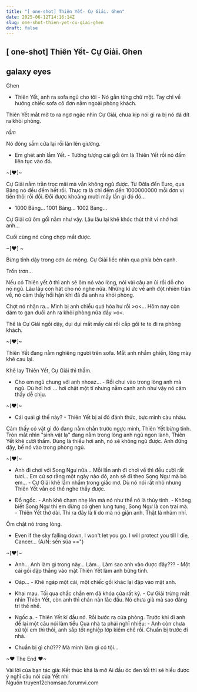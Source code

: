 ```yaml
---
title: "[ one-shot] Thiên Yết- Cự Giải. Ghen"
date: 2025-06-12T14:16:14Z
slug: one-shot-thien-yet-cu-giai-ghen
draft: false
---
```


## [ one-shot] Thiên Yết- Cự Giải. Ghen

## galaxy eyes

Ghen

- Thiên Yết, anh ra sofa ngủ cho tôi - Nó gằn từng chữ một. Tay chỉ về hướng chiếc sofa cô đơn nằm ngoài phòng khách.

Thiên Yết mắt mở to ra ngơ ngác nhìn Cự Giải, chưa kịp nói gì ra bị nó đá đít ra khỏi phòng.

*rầm*

Nó đóng sầm cửa lại rồi lăn lên giường.

- Em ghét anh lắm Yết. - Tưởng tượng cái gối ôm là Thiên Yết rồi nó đấm liên tục vào đó.


~[♥]~



Cự Giải nằm trằn trọc mãi mà vẫn không ngủ được. Từ Đôla đến Euro, qua Bảng nó đều đếm hết rồi. Thực ra là chỉ đếm đến 1000000000 mỗi đơn vị tiền thôi rồi đổi. Đổi được khoảng mười mấy lần gì đó đó...

- 1000 Bảng... 1001 Bảng... 1002 Bảng...

Cự Giải cứ ôm gối nằm như vậy. Lâu lâu lại khẽ khóc thút thít vì nhớ hơi anh...

Cuối cùng nó cũng chợp mắt được.


~[♥] ~



Bừng tỉnh dậy trong cơn ác mộng. Cự Giải liếc nhìn qua phía bên cạnh.

Trốn trơn...

Nếu có Thiên yết ở thì anh sẽ ôm nó vào lòng, nói vài câu an ủi rồi dỗ cho nó ngủ. Lâu lâu còn hát cho nó nghe nữa. Những kí ức về anh đột nhiên tràn về, nó cảm thấy hối hận khi đã đá anh ra khỏi phòng.

Chợt nó nhận ra... Mình bị anh chiều quá hóa hư rồi >o<... Hôm nay còn dám to gan đuổi anh ra khỏi phòng nữa đấy >o<.

Thế là Cự Giải ngồi dậy, dụi dụi mắt mấy cái rồi cắp gối te te đi ra phòng khách.


~[♥]~



Thiên Yết đang nằm nghiêng người trên sofa. Mắt anh nhắm ghiền, lông mày khẽ cau lại.

Khẽ lay Thiên Yết, Cự Giải thì thầm.

- Cho em ngủ chung với anh nhoaz... - Rồi chui vào trong lòng anh mà ngủ. Dù hơi hơi ... hơi chật một tí nhưng nằm cạnh anh như vậy nó cảm thấy dễ chịu.


~[♥]~



- Cái quái gì thế này? - Thiên Yết bị ai đó đánh thức, bực mình càu nhàu.

Cảm thấy có vật gì đó đang nằm chắn trước ngực mình, Thiên Yết bừng tỉnh. Tròn mắt nhìn "sinh vật lạ" đang nằm trong lòng anh ngủ ngon lành, Thiên Yết khẽ cười thầm. Đúng là thiếu hơi anh, nó sẽ không ngủ được. Anh đứng dậy, bế nó vào trong phòng ngủ.


~[♥]~



- Anh đi chơi với Song Ngư nữa... Mỗi lần anh đi chơi về thì đều cười rất tươi... Em cứ sợ rằng một ngày nào đó, anh sẽ đi theo Song Ngư mà bỏ em... - Cự Giải khẽ lẩm nhẩm trong giấc mơ. Dù nó nói rất nhỏ nhưng Thiên Yết vẫn có thể nghe thấy được.

- Đồ ngốc. - Anh khẽ chạm nhẹ lên má nó như thể nó là thủy tinh. - Không biết Song Ngư thì em đừng có ghen lung tung, Song Ngư là con trai mà. - Thiên Yết thở dài. Thì ra đây là lí do mà nó giận anh. Thật là nhảm nhí.

Ôm chặt nó trong lòng.

- Even if the sky falling down, I won't let you go. I will protect you till I die, Cancer... (A/N: sến súa ==")


~[♥]~



- Anh... Anh làm gì trong này... Làm... Làm sao anh vào được đây??? - Một cái gối đập thẳng vào mặt Thiên Yết làm anh bừng tỉnh.

- Oáp... - Khẽ ngáp một cái, một chiếc gối khác lại đập vào mặt anh.

- Khai mau. Tối qua chắc chắn em đã khóa cửa rất kỹ. - Cự Giải trừng mắt nhìn Thiên Yết, còn anh thì chán nản lắc đầu. Nó chưa già mà sao đãng trí thế nhể.

- Ngốc ạ. - Thiên Yết kí đầu nó. Rồi bước ra cửa phòng. Trước khi đi anh để lại một câu nói làm tiểu Cua nhà ta phải nghĩ nhiều: - Anh còn chưa xử tội em thì thôi, anh sắp tốt nghiệp lớp kiềm chế rồi. Chuẩn bị trước đi nhá.

- Chuẩn bị gì chứ??? Mà mình làm gì có tội...


~♥ The End ♥~



Vài lời của bạn tác giả: Kết thúc khá là mở  Ai đầu óc đen tối thì sẽ hiểu được ý nghĩ câu nói của Yết nhi   
Nguồn truyen12chomsao.forumvi.com